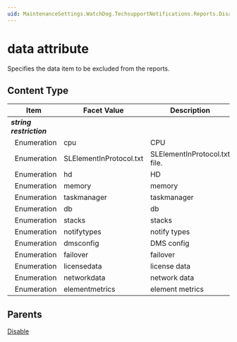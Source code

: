 ```yaml
---
uid: MaintenanceSettings.WatchDog.TechsupportNotifications.Reports.Disable-data
---
```


# data attribute

Specifies the data item to be excluded from the reports.

## Content Type

| Item | Facet Value | Description |
| --- | --- | --- |
| ***string restriction*** |  |  |
| &#160;&#160;Enumeration | cpu | CPU |
| &#160;&#160;Enumeration | SLElementInProtocol.txt | SLElementInProtocol.txt file. |
| &#160;&#160;Enumeration | hd | HD |
| &#160;&#160;Enumeration | memory | memory |
| &#160;&#160;Enumeration | taskmanager | taskmanager |
| &#160;&#160;Enumeration | db | db |
| &#160;&#160;Enumeration | stacks | stacks |
| &#160;&#160;Enumeration | notifytypes | notify types |
| &#160;&#160;Enumeration | dmsconfig | DMS config |
| &#160;&#160;Enumeration | failover | failover |
| &#160;&#160;Enumeration | licensedata | license data |
| &#160;&#160;Enumeration | networkdata | network data |
| &#160;&#160;Enumeration | elementmetrics | element metrics |

## Parents

[Disable](xref:MaintenanceSettings.WatchDog.TechsupportNotifications.Reports.Disable)
